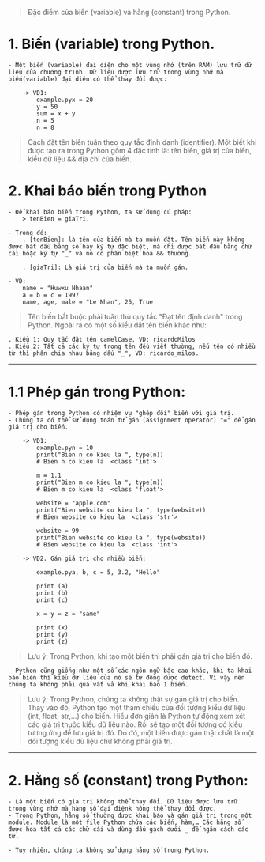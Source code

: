 > Đặc điểm của biến (variable) và hằng (constant) trong Python.

# 1. Biến (variable) trong Python.

    - Một biến (variable) đại diện cho một vùng nhớ (trên RAM) lưu trữ dữ liệu của chương trình. Dữ liệu được lưu trữ trong vùng nhớ mà biến(variable) đại diên có thể thay đổi được:

        -> VD1:
            example.pyx = 20
            y = 50
            sum = x + y
            n = 5
            n = 8

> Cách đặt tên biến tuân theo quy tắc định danh (identifier). Một biết khi được tạo ra trong Python gồm 4 đặc tính là: tên biến, giá trị của biến, kiểu dữ liệu && địa chỉ của biến.

# 2. Khai báo biến trong Python

    - Để khai báo biến trong Python, ta sử dụng cú pháp:
        > tenBien = giaTri.

    - Trong đó:
        . [tenBien]: là tên của biến mà ta muốn đặt. Tên biến này không được bắt đầu bằng số hay ký tự đặc biệt, mà chỉ được bắt đầu bằng chữ cái hoặc ký tự "_" và nó có phân biệt hoa && thường.

        . [giaTri]: Là giá trị của biến mà ta muốn gán.

    - VD:
        name = "Huwxu Nhaan"
        a = b = c = 1997
        name, age, male = "Le Nhan", 25, True

> Tên biến bắt buộc phải tuân thủ quy tắc "Đạt tên định danh" trong Python. Ngoài ra có một số kiểu đặt tên biến khác như:

    . Kiểu 1: Quy tắc đặt tên camelCase, VD: ricardoMilos
    . Kiểu 2: Tất cả các ký tự trong tên đều viết thường, nếu tên có nhiều từ thì phân chia nhau bằng dấu "_", VD: ricardo_milos.

---

# 1.1 Phép gán trong Python:

    - Phép gán trong Python có nhiệm vụ "ghép đôi" biến với giá trị.
    - Chúng ta có thể sử dụng toán tử gán (assignment operator) "=" để gán giá trị cho biến.

        -> VD1:
            example.pyn = 10
            print("Bien n co kieu la ", type(n))
            # Bien n co kieu la  <class 'int'>

            m = 1.1
            print("Bien m co kieu la ", type(m))
            # Bien m co kieu la  <class 'float'>

            website = "apple.com"
            print("Bien website co kieu la ", type(website))
            # Bien website co kieu la  <class 'str'>

            website = 99
            print("Bien website co kieu la ", type(website))
            # Bien website co kieu la  <class 'int'>

        -> VD2. Gán giá trị cho nhiều biến:

            example.pya, b, c = 5, 3.2, "Hello"

            print (a)
            print (b)
            print (c)

            x = y = z = "same"

            print (x)
            print (y)
            print (z)

> Lưu ý: Trong Python, khi tạo một biến thì phải gán giá trị cho biến đó.

    - Python cũng giống như một số các ngôn ngữ bậc cao khác, khi ta khai báo biến thì kiểu dữ liệu của nó sẽ tự động được detect. Vì vậy nên chúng ta không phải quá vất vả khi khai báo 1 biến.

> Lưu ý: Trong Python, chúng ta không thật sự gán giá trị cho biến. Thay vào đó, Python tạo một tham chiếu của đối tượng kiểu dữ liệu (int, float, str,…) cho biến. Hiểu đơn giản là Python tự động xem xét các giá trị thuộc kiểu dữ liệu nào. Rồi sẽ tạo một đối tượng có kiểu tương ứng để lưu giá trị đó. Do đó, một biến được gán thật chất là một đối tượng kiểu dữ liệu chứ không phải giá trị.

---

# 2. Hằng số (constant) trong Python:

    - Là một biến có gia trị không thể thay đổi. Dữ liệu được lưu trữ trong vùng nhớ mà hàng số đại điệnk hông thể thay đổi được.
    - Trong Python, hằng số thường được khai báo và gán giá trị trong một module. Module là một file Python chứa các biến, hàm,… Các hằng số được hoa tất cả các chữ cái và dùng dấu gạch dưới _ để ngăn cách các từ.

    - Tuy nhiên, chúng ta không sử dụng hằng số trong Python.
